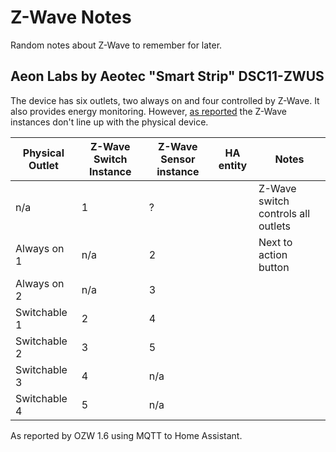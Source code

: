 # Z-Wave Notes

Random notes about Z-Wave to remember for later.

## Aeon Labs by Aeotec "Smart Strip" DSC11-ZWUS
The device has six outlets, two always on and four controlled by Z-Wave.  It also provides energy monitoring.  However, [as reported](https://forum.universal-devices.com/topic/22350-aeon-labs-smart-strip-dsc11-off-by-2-ports-power-consumption/) the Z-Wave instances don't line up with the physical device.

Physical Outlet | Z-Wave Switch Instance | Z-Wave Sensor instance | HA entity | Notes
------------ | - | - | - | -
n/a | 1 | ? | | Z-Wave switch controls all outlets
Always on 1 | n/a | 2 | | Next to action button
Always on 2 | n/a | 3 | | 
Switchable 1 | 2 | 4 | | 
Switchable 2 | 3 | 5 | |
Switchable 3 | 4 | n/a | |
Switchable 4 | 5 | n/a | |

As reported by OZW 1.6 using MQTT to Home Assistant.